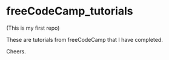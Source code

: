 # freeCodeCamp_tutorials

(This is my first repo)

These are tutorials from freeCodeCamp that I have completed.

Cheers.
